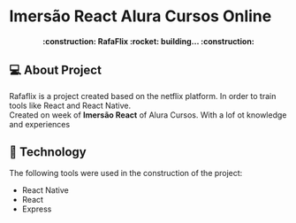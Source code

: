 # Imersão React Alura Cursos Online

<h4 align="center"> 
	:construction:  RafaFlix :rocket: building...  :construction:
</h4>

## :computer: About Project

Rafaflix is a project created based on the netflix platform. In order to train tools like React and React Native.
<br/>
Created on week of **Imersão React** of Alura Cursos. With a lof ot knowledge and experiences

## :electric_plug: Technology

The following tools were used in the construction of the project:

* React Native
* React
* Express
